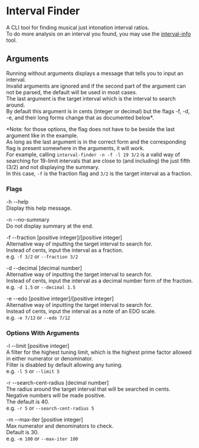 # Interval Finder
A CLI tool for finding musical just intonation interval ratios.  
To do more analysis on an interval you found, you may use the [interval-info](https://github.com/Artour64/interval-info) tool.  

## Arguments
Running without arguments displays a message that tells you to input an interval.  
Invalid arguments are ignored and if the second part of the argument can not be parsed, the default will be used in most cases.  
The last argument is the target interval which is the interval to search around.  
By default this argument is in cents (integer or decimal) but the flags -f, -d, -e, and their long forms change that as documented below*.  

*Note: for those options, the flag does not have to be beside the last argument like in the example.  
As long as the last argument is in the correct form and the corresponding flag is present somewhere in the arguments, it will work.  
For example, calling `interval-finder -n -f -l 19 3/2` is a valid way of searching for 19-limit intervals that are close to (and including) the just fifth (3/2) and not displaying the summary.  
In this case, `-f` is the fraction flag and `3/2` is the target interval as a fraction.  

### Flags
-h --help  
 Display this help message.  

-n --no-summary  
 Do not display summary at the end.  
 
 -f --fraction \[positive integer\]/\[positive integer\]  
 Alternative way of inputting the target interval to search for.  
 Instead of cents, input the interval as a fraction.  
 e.g. `-f 3/2` or `--fraction 3/2`  
 
 -d --decimal \[decimal number\]  
 Alternative way of inputting the target interval to search for.  
 Instead of cents, input the interval as a decimal number form of the fraction.  
 e.g. `-d 1.5` or `--decimal 1.5`  
 
 -e --edo \[positive integer\]/\[positive integer\]  
 Alternative way of inputting the target interval to search for.  
 Instead of cents, input the interval as a note of an EDO scale.  
 e.g. `-e 7/12` or `--edo 7/12`  

### Options With Arguments
 -l --limit \[positive integer\]  
 A filter for the highest tuning limit, which is the highest prime factor allowed in either numerator or denominator.  
 Filter is disabled by default allowing any tuning.  
 e.g. `-l 5` or `--limit 5`  

 -r --search-cent-radius \[decimal number\]  
 The radius around the target interval that will be searched in cents.  
 Negative numbers will be made positive.  
 The default is 40.  
 e.g. `-r 5` or `--search-cent-radius 5`  

-m --max-iter \[positive integer\]  
 Max numerator and denominators to check.  
 Default is 30.  
 e.g. `-m 100` or `--max-iter 100`  
